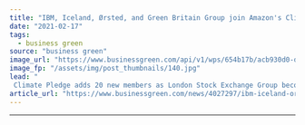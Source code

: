 ```yaml
---
title: "IBM, Iceland, Ørsted, and Green Britain Group join Amazon's Climate Pledge initiative"
date: "2021-02-17"
tags: 
  - business green
source: "business green"
image_url: "https://www.businessgreen.com/api/v1/wps/654b17b/acb930d0-d776-400b-9b46-54798522adca/4/amazon-climate-pledge-arena-2-185x114.jpg"
image_fp: "/assets/img/post_thumbnails/140.jpg"
lead: "
 Climate Pledge adds 20 new members as London Stock Exchange Group becomes first global stock exchange to pledge net zero ..."
article_url: "https://www.businessgreen.com/news/4027297/ibm-iceland-orsted-green-britain-group-join-amazon-climate-pledge-initiative"
---
```


---
